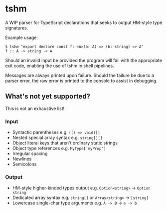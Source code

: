 # tshm

A WIP parser for TypeScript declarations that seeks to output HM-style type signatures.

Example usage:

```
$ tshm "export declare const f: <A>(a: A) => (b: string) => A"
f :: A -> string -> A
```

Should an invalid input be provided the program will fail with the appropriate exit code, enabling the use of tshm in shell pipelines.

Messages are always printed upon failure. Should the failure be due to a parser error, the raw error is printed to the console to assist in debugging.

## What's not yet supported?

This is not an exhaustive list!

### Input

- Syntactic parentheses e.g. `(() => void)[]`
- Nested special array syntax e.g. `string[][]`
- Object literal keys that aren't ordinary static strings
- Object type references e.g. `MyType['myProp']`
- Irregular spacing
- Newlines
- Semicolons

### Output

- HM-style higher-kinded types output e.g. `Option<string>` -> `Option string`
- Dedicated array syntax e.g. `string[]` or `Array<string>` -> `[string]`
- Lowercase single-char type arguments e.g. `A -> B` -> `a -> b`

